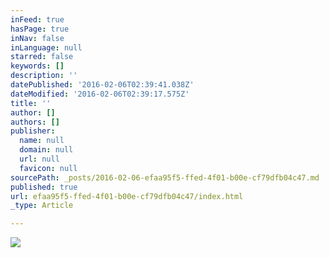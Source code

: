 ```yaml
---
inFeed: true
hasPage: true
inNav: false
inLanguage: null
starred: false
keywords: []
description: ''
datePublished: '2016-02-06T02:39:41.038Z'
dateModified: '2016-02-06T02:39:17.575Z'
title: ''
author: []
authors: []
publisher:
  name: null
  domain: null
  url: null
  favicon: null
sourcePath: _posts/2016-02-06-efaa95f5-ffed-4f01-b00e-cf79dfb04c47.md
published: true
url: efaa95f5-ffed-4f01-b00e-cf79dfb04c47/index.html
_type: Article

---
```

![](https://the-grid-user-content.s3-us-west-2.amazonaws.com/00e79008-2914-4111-80ba-4359245fcd27.png)